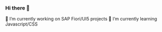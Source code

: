 ### Hi there 👋

🔭 I’m currently working on SAP Fiori/UI5 projects
🌱 I’m currently learning Javascript/CSS

<!--
**paicodes/paicodes** is a ✨ _special_ ✨ repository because its `README.md` (this file) appears on your GitHub profile.

Here are some ideas to get you started:

- 
- 👯 I’m looking to collaborate on ...
- 🤔 I’m looking for help with Javascript
- 💬 Ask me about ...
- 📫 How to reach me: ...
- 😄 Pronouns: ...
- ⚡ Fun fact: ...
-->
